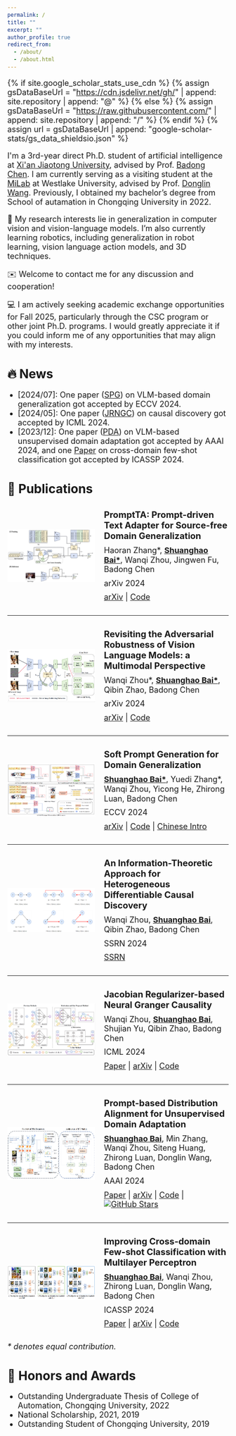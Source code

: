 ```yaml
---
permalink: /
title: ""
excerpt: ""
author_profile: true
redirect_from: 
  - /about/
  - /about.html
---
```


<style>
  h1 { font-size: 28px !important; }
  h2 { font-size: 24px !important; }
  h3 { font-size: 20px !important; }
  p, li { font-size: 18px !important; }
  .paper-box-text { font-size: 14px !important; }
</style>

{% if site.google_scholar_stats_use_cdn %}
{% assign gsDataBaseUrl = "https://cdn.jsdelivr.net/gh/" | append: site.repository | append: "@" %}
{% else %}
{% assign gsDataBaseUrl = "https://raw.githubusercontent.com/" | append: site.repository | append: "/" %}
{% endif %}
{% assign url = gsDataBaseUrl | append: "google-scholar-stats/gs_data_shieldsio.json" %}

<span class='anchor' id='about-me'></span>

I'm a 3rd-year direct Ph.D. student of artificial intelligence at [Xi'an Jiaotong University](http://www.aiar.xjtu.edu.cn/), advised by Prof. [Badong Chen](https://gr.xjtu.edu.cn/web/chenbd). 
I am currently serving as a visiting student at the [MiLab](https://milab.westlake.edu.cn/index.html) at Westlake University, advised by Prof. [Donglin Wang](https://scholar.google.com/citations?user=-fo6wdwAAAAJ&hl=zh-CN). 
Previously, I obtained my bachelor’s degree from School of autamation in Chongqing University in 2022. 

🔭 My research interests lie in generalization in computer vision and vision-language models.
I’m also currently learning robotics, including generalization in robot learning, vision language action models, and 3D techniques.

✉️ Welcome to contact me for any discussion and cooperation!

💻 I am actively seeking academic exchange opportunities for Fall 2025, particularly through the CSC program or other joint Ph.D. programs. I would greatly appreciate it if you could inform me of any opportunities that may align with my interests.

<!-- My research interest includes neural machine translation and computer vision. I have published more than 100 papers at the top international AI conferences with total <a href='https://scholar.google.com/citations?user=xhd94DIAAAAJ&hl=zh-CN'>google scholar citations <strong><span id='total_cit'>260000+</span></strong></a> (You can also use google scholar badge <a href='https://scholar.google.com/citations?user=xhd94DIAAAAJ&hl=zh-CN'><img src="https://img.shields.io/endpoint?url={{ url | url_encode }}&logo=Google%20Scholar&labelColor=f6f6f6&color=9cf&style=flat&label=citations"></a>). -->


# 🔥 News
- \[2024/07\]: One paper ([SPG](https://arxiv.org/abs/2404.19286v2)) on VLM-based domain generalization got accepted by ECCV 2024.
- \[2024/05\]: One paper ([JRNGC](https://arxiv.org/abs/2405.08779)) on causal discovery got accepted by ICML 2024.
- \[2023/12\]: One paper ([PDA](https://arxiv.org/abs/2312.09553v2)) on VLM-based unsupervised domain adaptation got accepted by AAAI 2024, and one [Paper](https://arxiv.org/abs/2312.09589) on cross-domain few-shot classification got accepted by ICASSP 2024.


# 📝 Publications 
<div style="display: flex; align-items: center; margin-top: 30px; margin-bottom: 30px;">
  <img src="images/paper/arxiv-2024-promptta.jpg" alt="PromptTA" style="width: 200px; height: 120px; margin-right: 20px;">
  <div style="line-height: 1.2;">
    <h3 style="margin: 0 0 10px 0; font-weight: bold;">PromptTA: Prompt-driven Text Adapter for Source-free Domain Generalization</h3>
    <p style="margin: 0 0 10px 0;">Haoran Zhang*, <strong><u>Shuanghao Bai*</u></strong>, Wanqi Zhou, Jingwen Fu, Badong Chen</p>
    <p style="margin: 0 0 10px 0;">arXiv 2024</p>
    <p style="margin: 0;"><a href="https://arxiv.org/pdf/2409.14163">arXiv</a> | <a href="https://github.com/zhanghr2001/PromptTA">Code</a></p>
  </div>
</div>

<hr />

<div style="display: flex; align-items: center; margin-top: 30px; margin-bottom: 30px;">
  <img src="images/paper/arxiv-2024-mmcoa.jpg" alt="MMCoA" style="width: 200px; height: 120px; margin-right: 20px;">
  <div style="line-height: 1.2;">
    <h3 style="margin: 0 0 10px 0; font-weight: bold;">Revisiting the Adversarial Robustness of Vision Language Models: a Multimodal Perspective</h3>
    <p style="margin: 0 0 10px 0;">Wanqi Zhou*, <strong><u>Shuanghao Bai*</u></strong>, Qibin Zhao, Badong Chen</p>
    <p style="margin: 0 0 10px 0;">arXiv 2024</p>
    <p style="margin: 0;"><a href="https://arxiv.org/abs/2404.19287">arXiv</a> | <a href="https://github.com/ElleZWQ/MMCoA">Code</a></p>
  </div>
</div>

<hr />

<div style="display: flex; align-items: center; margin-top: 30px; margin-bottom: 30px;">
  <img src="images/paper/eccv-2024-spg.jpg" alt="SPG" style="width: 200px; height: 120px; margin-right: 20px;">
  <div style="line-height: 1.2;">
    <h3 style="margin: 0 0 10px 0; font-weight: bold;">Soft Prompt Generation for Domain Generalization</h3>
    <p style="margin: 0 0 10px 0;"><strong><u>Shuanghao Bai*</u></strong>, Yuedi Zhang*, Wanqi Zhou, Yicong He, Zhirong Luan, Badong Chen</p>
    <p style="margin: 0 0 10px 0;">ECCV 2024</p>
    <p style="margin: 0;"><a href="https://arxiv.org/abs/2404.19286v2">arXiv</a> | 
      <a href="https://github.com/renytek13/Soft-Prompt-Generation">Code</a> |
      <a href="https://zhuanlan.zhihu.com/p/719329220">Chinese Intro</a></p>
  </div>
</div>

<hr />

<div style="display: flex; align-items: center; margin-top: 30px; margin-bottom: 30px;">
  <img src="images/paper/ssrn-2024-mee.jpg" alt="MEE" style="width: 200px; height: 100px; margin-right: 20px;">
  <div style="line-height: 1.2;">
    <h3 style="margin: 0 0 10px 0; font-weight: bold;">An Information-Theoretic Approach for Heterogeneous Differentiable Causal Discovery</h3>
    <p style="margin: 0 0 10px 0;">Wanqi Zhou, <strong><u>Shuanghao Bai</u></strong>, Qibin Zhao, Badong Chen</p>
    <p style="margin: 0 0 10px 0;">SSRN 2024</p>
    <p style="margin: 0;"><a href="https://papers.ssrn.com/sol3/papers.cfm?abstract_id=4837242">SSRN</a></p>
  </div>
</div>

<hr />

<div style="display: flex; align-items: center; margin-top: 30px; margin-bottom: 30px;">
  <img src="images/paper/icml-2024-jrngc.jpg" alt="JRNGC" style="width: 200px; height: 120px; margin-right: 20px;">
  <div style="line-height: 1.2;">
    <h3 style="margin: 0 0 10px 0; font-weight: bold;">Jacobian Regularizer-based Neural Granger Causality</h3>
    <p style="margin: 0 0 10px 0;">Wanqi Zhou, <strong><u>Shuanghao Bai</u></strong>, Shujian Yu, Qibin Zhao, Badong Chen</p>
    <p style="margin: 0 0 10px 0;">ICML 2024</p>
    <p style="margin: 0;"><a href="https://proceedings.mlr.press/v235/zhou24a.html">Paper</a> | 
      <a href="https://arxiv.org/abs/2405.08779">arXiv</a> |
      <a href="https://github.com/ElleZWQ/JRNGC">Code</a></p>
  </div>
</div>

<hr />

<div style="display: flex; align-items: center; margin-top: 30px; margin-bottom: 30px;">
  <img src="images/paper/aaai-2024-pda.jpg" alt="PDA" style="width: 200px; height: 120px; margin-right: 20px;">
  <div style="line-height: 1.2;">
    <h3 style="margin: 0 0 10px 0; font-weight: bold;">Prompt-based Distribution Alignment for Unsupervised Domain Adaptation</h3>
    <p style="margin: 0 0 10px 0;"><strong><u>Shuanghao Bai</u></strong>, Min Zhang, Wanqi Zhou, Siteng Huang, Zhirong Luan, Donglin Wang, Badong Chen</p>
    <p style="margin: 0 0 10px 0;">AAAI 2024</p>
    <p style="margin: 0;"><a href="https://ojs.aaai.org/index.php/AAAI/article/view/27830">Paper</a> |
      <a href="https://arxiv.org/abs/2312.09553v2">arXiv</a> | 
      <a href="https://github.com/BaiShuanghao/Prompt-based-Distribution-Alignment">Code</a> |
      <a href="https://github.com/BaiShuanghao/Prompt-based-Distribution-Alignment"><img src="https://img.shields.io/github/stars/BaiShuanghao/Prompt-based-Distribution-Alignment?style=social" alt="GitHub Stars"></a>
      <!-- <a href="https://github.com/BaiShuanghao/Prompt-based-Distribution-Alignment/forks?include=active%2Cinactive"><img src="https://img.shields.io/github/forks/BaiShuanghao/Prompt-based-Distribution-Alignment" alt="GitHub Forks"></a> -->
    </p>
  </div>
</div>

<hr />

<div style="display: flex; align-items: center;margin-top: 30px; margin-bottom: 30px;">
  <img src="images/paper/icassp-2024-mlp.jpg" alt="MLP" style="width: 200px; height: 80px; margin-right: 20px;">
  <div style="line-height: 1.2;">
    <h3 style="margin: 0 0 10px 0; font-weight: bold;">Improving Cross-domain Few-shot Classification with Multilayer Perceptron</h3>
    <p style="margin: 0 0 10px 0;"><strong><u>Shuanghao Bai</u></strong>, Wanqi Zhou, Zhirong Luan, Donglin Wang, Badong Chen</p>
    <p style="margin: 0 0 10px 0;">ICASSP 2024</p>
    <p style="margin: 0;"><a href="https://ieeexplore.ieee.org/abstract/document/10447065/">Paper</a> |
      <a href="https://arxiv.org/abs/2312.09589">arXiv</a> | 
      <a href="https://github.com/BaiShuanghao/CDFSC-MLP">Code</a>  
    </p>
  </div>
</div>

_* denotes equal contribution._


<!-- - <img src="https://img.shields.io/badge/CVPR-2020-blue?style=flat-square"> <u>A</u>, B, C, <strong>Paper Name</strong>, <em>In CVPR 2020</em>. -->


# 🏅 Honors and Awards
* Outstanding Undergraduate Thesis of College of Automation, Chongqing University, 2022
* National Scholarship, 2021, 2019
* Outstanding Student of Chongqing University, 2019

<!-- 
# 📖 Work experience
* March 2021 - Now: Research Assistant
  * Microsoft Research Asia, Beijing, China.
  * Duties included: 1. Design more powerful and simple object detection architecture based on the Transformer. 2. Understand NLP tasks such as NLI and exploit new paradigms to solve them more efficiently.
  * Advisor: Prof. [Jingdong Wang](https://jingdongwang2017.github.io/)

* August 2020 - Now: Research Assistant
  * University of Chinese Academy of Sciences, Beijing, China.
  * Duties included: 1. learning deep generative model for pedestrian generation. 2. cross-domain Re-ID from a causal view. 3. designing an efficient method to tackle problems in object detection and partial pedestrian re-identification.
  * Advisor: Prof. [Tieniu Tan](http://people.ucas.ac.cn/~tantieniu)
  * Co-Advisors: Prof. [Zhang Zhang](https://scholar.google.com/citations?user=rnRNwEMAAAAJ&hl=en) and Prof. [Liang Wang](https://scholar.google.com/citations?user=8kzzUboAAAAJ&hl=zh-CN)

* April 2018 – July 2020: Research Assistant
  * South China University of Technology, Guangzhou, China.
  * Duties included: Incentive mechanism design for crowdsourcing platforms, edge computing
platforms, and federal learning platforms.
  * Advisor: Prof. Xinglin Zhang
 -->


<!-- 
# 💬 Invited Talks
- *2021.06*, Lorem ipsum dolor sit amet, consectetur adipiscing elit. Vivamus ornare aliquet ipsum, ac tempus justo dapibus sit amet. 
- *2021.03*, Lorem ipsum dolor sit amet, consectetur adipiscing elit. Vivamus ornare aliquet ipsum, ac tempus justo dapibus sit amet.  \| [\[video\]](https://github.com/)
 -->


<!-- <script type="text/javascript" id="clustrmaps" src="//clustrmaps.com/map_v2.js?d=V1s6bHv5YoOUdWy_xe51WDGQ7ssAbRpDmruXR6D4I9Q&cl=ffffff&w=a"></script> -->

<!-- <script type="text/javascript" id="clstr_globe" src="//clustrmaps.com/globe.js?d=V1s6bHv5YoOUdWy_xe51WDGQ7ssAbRpDmruXR6D4I9Q&w=150&h=150&t=light&cmo=#FF5588&cmn=#88FF55"></script> -->

<div style="display: flex; justify-content: center; align-items: center; height: 200px;">
  <script type="text/javascript" id="clstr_globe" src="//clustrmaps.com/globe.js?d=V1s6bHv5YoOUdWy_xe51WDGQ7ssAbRpDmruXR6D4I9Q&w=150&h=150&t=light&cmo=#FF5588&cmn=#88FF55"></script>
</div>
